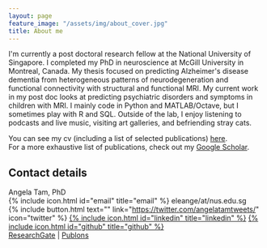 ```yaml
---
layout: page
feature_image: "/assets/img/about_cover.jpg"
title: About me
---
```


I'm currently a post doctoral research fellow at the National University of Singapore. I completed my PhD in neuroscience at McGill University in Montreal, Canada. My thesis focused on predicting Alzheimer's disease dementia from heterogeneous patterns of neurodegeneration and functional connectivity with structural and functional MRI. My current work in my post doc looks at predicting psychiatric disorders and symptoms in children with MRI. I mainly code in Python and MATLAB/Octave, but I sometimes play with R and SQL. Outside of the lab, I enjoy listening to podcasts and live music, visiting art galleries, and befriending stray cats.

You can see my cv (including a list of selected publications) [here](https://github.com/angela-tam/cv/blob/master/cv_angela_tam.pdf).<br/>
For a more exhaustive list of publications, check out my [Google Scholar](https://scholar.google.ca/citations?user=XExd2eQAAAAJ&hl=en).<br/>

## Contact details
Angela Tam, PhD<br/>
{% include icon.html id="email" title="email" %} eleange/at/nus.edu.sg<br/>
{% include button.html text="" link="https://twitter.com/angelatamtweets/" icon="twitter" %}
[{% include icon.html id="linkedin" title="linkedin" %}](https://www.linkedin.com/in/angela-tam-2054813b/) 
[{% include icon.html id="github" title="github" %}](https://github.com/angela-tam) <br/>
[ResearchGate](https://www.researchgate.net/profile/Angela_Tam3) | [Publons](https://publons.com/researcher/317335/angela-tam/)
